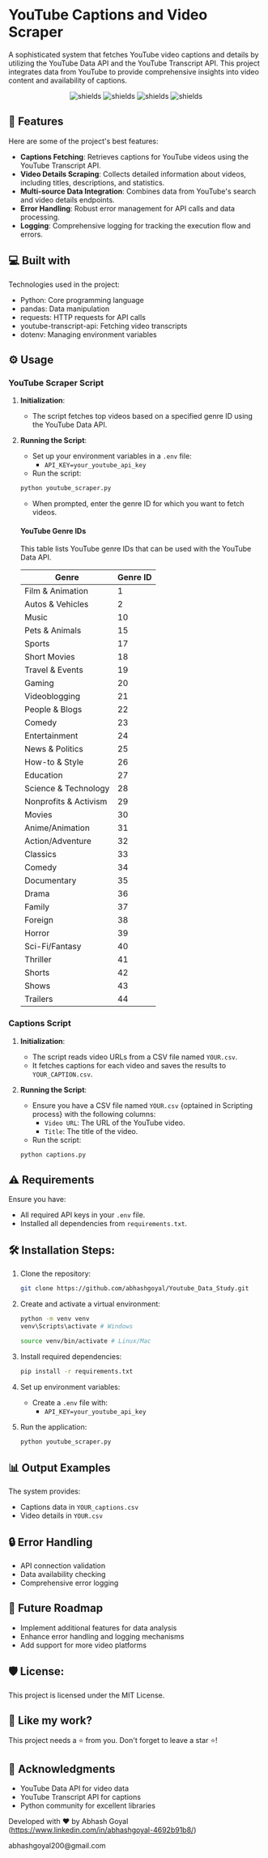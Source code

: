 # YouTube Captions and Video Scraper

A sophisticated system that fetches YouTube video captions and details by utilizing the YouTube Data API and the YouTube Transcript API. This project integrates data from YouTube to provide comprehensive insights into video content and availability of captions.

<p align="center">
<img src="https://img.shields.io/badge/Python-3776AB?style=for-the-badge&logo=python&logoColor=white" alt="shields">
<img src="https://img.shields.io/badge/pandas-150458?style=for-the-badge&logo=pandas&logoColor=white" alt="shields">
<img src="https://img.shields.io/badge/requests-FF6F61?style=for-the-badge&logo=requests&logoColor=white" alt="shields">
<img src="https://img.shields.io/badge/youtube--transcript--api-FF4500?style=for-the-badge&logo=youtube&logoColor=white" alt="shields">
</p>

## 🧐 Features

Here are some of the project's best features:

* **Captions Fetching**: Retrieves captions for YouTube videos using the YouTube Transcript API.
* **Video Details Scraping**: Collects detailed information about videos, including titles, descriptions, and statistics.
* **Multi-source Data Integration**: Combines data from YouTube's search and video details endpoints.
* **Error Handling**: Robust error management for API calls and data processing.
* **Logging**: Comprehensive logging for tracking the execution flow and errors.

## 💻 Built with

Technologies used in the project:

* Python: Core programming language
* pandas: Data manipulation
* requests: HTTP requests for API calls
* youtube-transcript-api: Fetching video transcripts
* dotenv: Managing environment variables

## ⚙️ Usage

### YouTube Scraper Script

1. **Initialization**: 
   - The script fetches top videos based on a specified genre ID using the YouTube Data API.

2. **Running the Script**:
   - Set up your environment variables in a `.env` file:
     - `API_KEY=your_youtube_api_key`
   - Run the script:
   ```bash
   python youtube_scraper.py
   ```
   - When prompted, enter the genre ID for which you want to fetch videos.

   <body>
    <h4>YouTube Genre IDs</h4>
    <p>This table lists YouTube genre IDs that can be used with the YouTube Data API.</p>
    <table>
        <thead>
            <tr>
                <th>Genre</th>
                <th>Genre ID</th>
            </tr>
        </thead>
        <tbody>
            <tr><td>Film & Animation</td><td>1</td></tr>
            <tr><td>Autos & Vehicles</td><td>2</td></tr>
            <tr><td>Music</td><td>10</td></tr>
            <tr><td>Pets & Animals</td><td>15</td></tr>
            <tr><td>Sports</td><td>17</td></tr>
            <tr><td>Short Movies</td><td>18</td></tr>
            <tr><td>Travel & Events</td><td>19</td></tr>
            <tr><td>Gaming</td><td>20</td></tr>
            <tr><td>Videoblogging</td><td>21</td></tr>
            <tr><td>People & Blogs</td><td>22</td></tr>
            <tr><td>Comedy</td><td>23</td></tr>
            <tr><td>Entertainment</td><td>24</td></tr>
            <tr><td>News & Politics</td><td>25</td></tr>
            <tr><td>How-to & Style</td><td>26</td></tr>
            <tr><td>Education</td><td>27</td></tr>
            <tr><td>Science & Technology</td><td>28</td></tr>
            <tr><td>Nonprofits & Activism</td><td>29</td></tr>
            <tr><td>Movies</td><td>30</td></tr>
            <tr><td>Anime/Animation</td><td>31</td></tr>
            <tr><td>Action/Adventure</td><td>32</td></tr>
            <tr><td>Classics</td><td>33</td></tr>
            <tr><td>Comedy</td><td>34</td></tr>
            <tr><td>Documentary</td><td>35</td></tr>
            <tr><td>Drama</td><td>36</td></tr>
            <tr><td>Family</td><td>37</td></tr>
            <tr><td>Foreign</td><td>38</td></tr>
            <tr><td>Horror</td><td>39</td></tr>
            <tr><td>Sci-Fi/Fantasy</td><td>40</td></tr>
            <tr><td>Thriller</td><td>41</td></tr>
            <tr><td>Shorts</td><td>42</td></tr>
            <tr><td>Shows</td><td>43</td></tr>
            <tr><td>Trailers</td><td>44</td></tr>
        </tbody>
    </table>
</body>

### Captions Script

1. **Initialization**: 
   - The script reads video URLs from a CSV file named `YOUR.csv`.
   - It fetches captions for each video and saves the results to `YOUR_CAPTION.csv`.

2. **Running the Script**:
   - Ensure you have a CSV file named `YOUR.csv` {optained in Scripting process} with the following columns:
     - `Video URL`: The URL of the YouTube video.
     - `Title`: The title of the video.
   - Run the script:
   ```bash
   python captions.py
   ```



## ⚠️ Requirements

Ensure you have:
- All required API keys in your `.env` file.
- Installed all dependencies from `requirements.txt`.

## 🛠️ Installation Steps:

1. Clone the repository:
   ```bash
   git clone https://github.com/abhashgoyal/Youtube_Data_Study.git
   ```

2. Create and activate a virtual environment:
   ```bash
   python -m venv venv
   venv\Scripts\activate # Windows
   ```
   ```bash
   source venv/bin/activate # Linux/Mac
   ```

3. Install required dependencies:
   ```bash
   pip install -r requirements.txt
   ```

4. Set up environment variables:
   - Create a `.env` file with:
     - `API_KEY=your_youtube_api_key`

5. Run the application:
   ```bash
   python youtube_scraper.py
   ```

## 📊 Output Examples

The system provides:

* Captions data in `YOUR_captions.csv`
* Video details in `YOUR.csv`

## 🔒 Error Handling

* API connection validation
* Data availability checking
* Comprehensive error logging

## 🚧 Future Roadmap

* Implement additional features for data analysis
* Enhance error handling and logging mechanisms
* Add support for more video platforms

## 🛡️ License:

This project is licensed under the MIT License.

## 💖 Like my work?

This project needs a ⭐️ from you. Don't forget to leave a star ⭐️!

## 🙏 Acknowledgments

* YouTube Data API for video data
* YouTube Transcript API for captions
* Python community for excellent libraries

Developed with ❤️ by Abhash Goyal  (https://www.linkedin.com/in/abhashgoyal-4692b91b8/)
<p>abhashgoyal200@gmail.com</p>